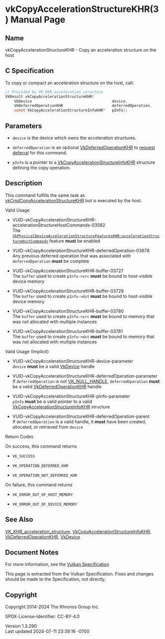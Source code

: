 # vkCopyAccelerationStructureKHR(3) Manual Page

## Name

vkCopyAccelerationStructureKHR - Copy an acceleration structure on the
host



## <a href="#_c_specification" class="anchor"></a>C Specification

To copy or compact an acceleration structure on the host, call:

``` c
// Provided by VK_KHR_acceleration_structure
VkResult vkCopyAccelerationStructureKHR(
    VkDevice                                    device,
    VkDeferredOperationKHR                      deferredOperation,
    const VkCopyAccelerationStructureInfoKHR*   pInfo);
```

## <a href="#_parameters" class="anchor"></a>Parameters

- `device` is the device which owns the acceleration structures.

- `deferredOperation` is an optional
  [VkDeferredOperationKHR](https://registry.khronos.org/vulkan/specs/1.3-extensions/man/html/VkDeferredOperationKHR.html) to <a
  href="https://registry.khronos.org/vulkan/specs/1.3-extensions/html/vkspec.html#deferred-host-operations-requesting"
  target="_blank" rel="noopener">request deferral</a> for this command.

- `pInfo` is a pointer to a
  [VkCopyAccelerationStructureInfoKHR](https://registry.khronos.org/vulkan/specs/1.3-extensions/man/html/VkCopyAccelerationStructureInfoKHR.html)
  structure defining the copy operation.

## <a href="#_description" class="anchor"></a>Description

This command fulfills the same task as
[vkCmdCopyAccelerationStructureKHR](https://registry.khronos.org/vulkan/specs/1.3-extensions/man/html/vkCmdCopyAccelerationStructureKHR.html)
but is executed by the host.

Valid Usage

- <a
  href="#VUID-vkCopyAccelerationStructureKHR-accelerationStructureHostCommands-03582"
  id="VUID-vkCopyAccelerationStructureKHR-accelerationStructureHostCommands-03582"></a>
  VUID-vkCopyAccelerationStructureKHR-accelerationStructureHostCommands-03582  
  The <a
  href="https://registry.khronos.org/vulkan/specs/1.3-extensions/html/vkspec.html#features-accelerationStructureHostCommands"
  target="_blank"
  rel="noopener"><code>VkPhysicalDeviceAccelerationStructureFeaturesKHR</code>::<code>accelerationStructureHostCommands</code></a>
  feature **must** be enabled

<!-- -->

- <a href="#VUID-vkCopyAccelerationStructureKHR-deferredOperation-03678"
  id="VUID-vkCopyAccelerationStructureKHR-deferredOperation-03678"></a>
  VUID-vkCopyAccelerationStructureKHR-deferredOperation-03678  
  Any previous deferred operation that was associated with
  `deferredOperation` **must** be complete

- <a href="#VUID-vkCopyAccelerationStructureKHR-buffer-03727"
  id="VUID-vkCopyAccelerationStructureKHR-buffer-03727"></a>
  VUID-vkCopyAccelerationStructureKHR-buffer-03727  
  The `buffer` used to create `pInfo->src` **must** be bound to
  host-visible device memory

- <a href="#VUID-vkCopyAccelerationStructureKHR-buffer-03728"
  id="VUID-vkCopyAccelerationStructureKHR-buffer-03728"></a>
  VUID-vkCopyAccelerationStructureKHR-buffer-03728  
  The `buffer` used to create `pInfo->dst` **must** be bound to
  host-visible device memory

- <a href="#VUID-vkCopyAccelerationStructureKHR-buffer-03780"
  id="VUID-vkCopyAccelerationStructureKHR-buffer-03780"></a>
  VUID-vkCopyAccelerationStructureKHR-buffer-03780  
  The `buffer` used to create `pInfo->src` **must** be bound to memory
  that was not allocated with multiple instances

- <a href="#VUID-vkCopyAccelerationStructureKHR-buffer-03781"
  id="VUID-vkCopyAccelerationStructureKHR-buffer-03781"></a>
  VUID-vkCopyAccelerationStructureKHR-buffer-03781  
  The `buffer` used to create `pInfo->dst` **must** be bound to memory
  that was not allocated with multiple instances

Valid Usage (Implicit)

- <a href="#VUID-vkCopyAccelerationStructureKHR-device-parameter"
  id="VUID-vkCopyAccelerationStructureKHR-device-parameter"></a>
  VUID-vkCopyAccelerationStructureKHR-device-parameter  
  `device` **must** be a valid [VkDevice](https://registry.khronos.org/vulkan/specs/1.3-extensions/man/html/VkDevice.html) handle

- <a
  href="#VUID-vkCopyAccelerationStructureKHR-deferredOperation-parameter"
  id="VUID-vkCopyAccelerationStructureKHR-deferredOperation-parameter"></a>
  VUID-vkCopyAccelerationStructureKHR-deferredOperation-parameter  
  If `deferredOperation` is not [VK_NULL_HANDLE](https://registry.khronos.org/vulkan/specs/1.3-extensions/man/html/VK_NULL_HANDLE.html),
  `deferredOperation` **must** be a valid
  [VkDeferredOperationKHR](https://registry.khronos.org/vulkan/specs/1.3-extensions/man/html/VkDeferredOperationKHR.html) handle

- <a href="#VUID-vkCopyAccelerationStructureKHR-pInfo-parameter"
  id="VUID-vkCopyAccelerationStructureKHR-pInfo-parameter"></a>
  VUID-vkCopyAccelerationStructureKHR-pInfo-parameter  
  `pInfo` **must** be a valid pointer to a valid
  [VkCopyAccelerationStructureInfoKHR](https://registry.khronos.org/vulkan/specs/1.3-extensions/man/html/VkCopyAccelerationStructureInfoKHR.html)
  structure

- <a href="#VUID-vkCopyAccelerationStructureKHR-deferredOperation-parent"
  id="VUID-vkCopyAccelerationStructureKHR-deferredOperation-parent"></a>
  VUID-vkCopyAccelerationStructureKHR-deferredOperation-parent  
  If `deferredOperation` is a valid handle, it **must** have been
  created, allocated, or retrieved from `device`

Return Codes

On success, this command returns  
- `VK_SUCCESS`

- `VK_OPERATION_DEFERRED_KHR`

- `VK_OPERATION_NOT_DEFERRED_KHR`

On failure, this command returns  
- `VK_ERROR_OUT_OF_HOST_MEMORY`

- `VK_ERROR_OUT_OF_DEVICE_MEMORY`

## <a href="#_see_also" class="anchor"></a>See Also

[VK_KHR_acceleration_structure](https://registry.khronos.org/vulkan/specs/1.3-extensions/man/html/VK_KHR_acceleration_structure.html),
[VkCopyAccelerationStructureInfoKHR](https://registry.khronos.org/vulkan/specs/1.3-extensions/man/html/VkCopyAccelerationStructureInfoKHR.html),
[VkDeferredOperationKHR](https://registry.khronos.org/vulkan/specs/1.3-extensions/man/html/VkDeferredOperationKHR.html),
[VkDevice](https://registry.khronos.org/vulkan/specs/1.3-extensions/man/html/VkDevice.html)

## <a href="#_document_notes" class="anchor"></a>Document Notes

For more information, see the <a
href="https://registry.khronos.org/vulkan/specs/1.3-extensions/html/vkspec.html#vkCopyAccelerationStructureKHR"
target="_blank" rel="noopener">Vulkan Specification</a>

This page is extracted from the Vulkan Specification. Fixes and changes
should be made to the Specification, not directly.

## <a href="#_copyright" class="anchor"></a>Copyright

Copyright 2014-2024 The Khronos Group Inc.

SPDX-License-Identifier: CC-BY-4.0

Version 1.3.290  
Last updated 2024-07-11 23:39:16 -0700
